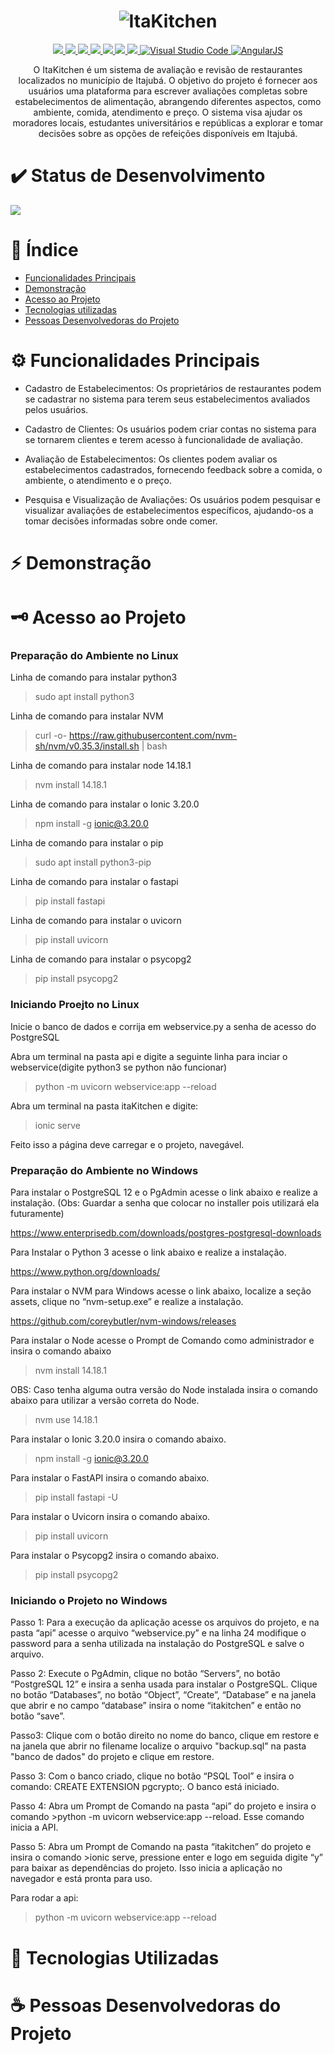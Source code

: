 <h1 align="center">
  <img src="https://github.com/ClaraNs/itakitchen-com212/assets/107441152/2a5d98df-9a33-48bf-a1ba-a439bfbf7ed7" alt="ItaKitchen" />
</h1>

<p align="center">
  <a href="https://www.postgresql.org/">
    <img src="http://img.shields.io/static/v1?label=PostgreSQL&message=12&color=blue&style=for-the-badge&logo=postgresql"/>
  </a>
  <a href="https://www.python.org/">
    <img src="http://img.shields.io/static/v1?label=Pyhton&message=3&color=green&style=for-the-badge&logo=python"/>
  </a>
  <a href="https://github.com/nvm-sh/nvm">
    <img src="http://img.shields.io/static/v1?label=NVM&message=Latest&color=yellow&style=for-the-badge&logo=nvm"/>
  </a>
  <a href="https://nodejs.org/">
    <img src="http://img.shields.io/static/v1?label=Node.js&message=14.18.1&color=green&style=for-the-badge&logo=node.js"/>
  </a>
  <a href="https://ionicframework.com/">
    <img src="http://img.shields.io/static/v1?label=Ionic&message=3.20.0&color=2D9CDB&style=for-the-badge&logo=ionic"/>
  </a>
  <a href="https://www.uvicorn.org/">
    <img src="http://img.shields.io/static/v1?label=Uvicorn&message=Latest&color=pink&style=for-the-badge&logo=uvicorn"/>
  </a>
  <a href="https://www.psycopg.org/">
    <img src="http://img.shields.io/static/v1?label=Psycopg2&message=Latest&color=blue&style=for-the-badge&logo=psycopg2"/>
  </a>
  <a href="https://code.visualstudio.com/">
    <img src="https://img.shields.io/badge/Visual%20Studio%20Code-1.80.0-007ACC?style=for-the-badge&logo=visual-studio-code" alt="Visual Studio Code">
  </a>
  <a href="https://angularjs.org/">
    <img src="https://img.shields.io/badge/Angular-5.2.11-red?style=for-the-badge&logo=angular" alt="AngularJS">
  </a>
</p>

<p align="center">
  O ItaKitchen é um sistema de avaliação e revisão de restaurantes localizados no município de Itajubá. O objetivo do projeto é fornecer aos usuários uma plataforma para escrever avaliações completas sobre estabelecimentos de alimentação, abrangendo diferentes aspectos, como ambiente, comida, atendimento e preço. O sistema visa ajudar os moradores locais, estudantes universitários e repúblicas a explorar e tomar decisões sobre as opções de refeições disponíveis em Itajubá.
</p>

# ✔️ Status de Desenvolvimento
<img src="http://img.shields.io/static/v1?label=STATUS&message=CONCLUIDO&color=GREEN&style=for-the-badge"/>


# :pushpin: Índice

* [Funcionalidades Principais](#funcionalidades-principais)
* [Demonstração](#demonstracao)
* [Acesso ao Projeto](#acesso-ao-projeto)
* [Tecnologias utilizadas](#tecnologias-utilizadas)
* [Pessoas Desenvolvedoras do Projeto](#pessoas-desenvolvedoras)



# ⚙️ Funcionalidades Principais

- Cadastro de Estabelecimentos: Os proprietários de restaurantes podem se cadastrar no sistema para terem seus estabelecimentos avaliados pelos usuários.

- Cadastro de Clientes: Os usuários podem criar contas no sistema para se tornarem clientes e terem acesso à funcionalidade de avaliação.

- Avaliação de Estabelecimentos: Os clientes podem avaliar os estabelecimentos cadastrados, fornecendo feedback sobre a comida, o ambiente, o atendimento e o preço.

- Pesquisa e Visualização de Avaliações: Os usuários podem pesquisar e visualizar avaliações de estabelecimentos específicos, ajudando-os a tomar decisões informadas sobre onde comer.

# ⚡ Demonstração

# 🗝️ Acesso ao Projeto


<h3>Preparação do Ambiente no Linux</h3>

Linha de comando para instalar python3

>sudo apt install python3

Linha de comando para instalar NVM

>curl -o- https://raw.githubusercontent.com/nvm-sh/nvm/v0.35.3/install.sh | bash

Linha de comando para instalar node 14.18.1

>nvm install 14.18.1

Linha de comando para instalar o Ionic 3.20.0

>npm install -g ionic@3.20.0

Linha de comando para instalar o pip

>sudo apt install python3-pip

Linha de comando para instalar o fastapi

>pip install fastapi

Linha de comando para instalar o uvicorn

>pip install uvicorn

Linha de comando para instalar o psycopg2

>pip install psycopg2

<h3>Iniciando Proejto no Linux</h3>

Inicie o banco de dados e corrija em webservice.py a senha de acesso do PostgreSQL

Abra um terminal na pasta api e digite a seguinte linha para inciar o webservice(digite python3 se python não funcionar)

>python -m uvicorn webservice:app --reload

Abra um terminal na pasta itaKitchen e digite:

>ionic serve

Feito isso a página deve carregar e o projeto, navegável.

<h3>Preparação do Ambiente no Windows</h3>

Para instalar o PostgreSQL 12 e o PgAdmin acesse o link abaixo e realize a instalação. (Obs: Guardar a senha que colocar no installer pois utilizará ela futuramente)

https://www.enterprisedb.com/downloads/postgres-postgresql-downloads

Para Instalar o Python 3 acesse o link abaixo e realize a instalação.

https://www.python.org/downloads/

Para instalar o NVM para Windows acesse o link abaixo, localize a seção assets, clique no “nvm-setup.exe” e realize a instalação.

https://github.com/coreybutler/nvm-windows/releases

Para instalar o Node acesse o Prompt de Comando como administrador e insira o comando abaixo

>nvm install 14.18.1

OBS: Caso tenha alguma outra versão do Node instalada insira o comando abaixo para utilizar a versão correta do Node.

>nvm use 14.18.1

Para instalar o Ionic 3.20.0 insira o comando abaixo.

>npm install -g ionic@3.20.0

Para instalar o FastAPI insira o comando abaixo.

>pip install fastapi -U

Para instalar o Uvicorn insira o comando abaixo.

>pip install uvicorn

Para instalar o Psycopg2 insira o comando abaixo.

>pip install psycopg2

<h3>Iniciando o Projeto no Windows</h3>

Passo 1: Para a execução da aplicação acesse os arquivos do projeto, e na pasta “api” acesse o arquivo “webservice.py” e na linha 24 modifique o password para a senha utilizada na instalação do PostgreSQL e salve o arquivo.

Passo 2: Execute o PgAdmin, clique no botão “Servers”, no botão “PostgreSQL 12” e insira a senha usada para instalar o PostgreSQL. Clique no botão “Databases”, no botão “Object”, “Create”, “Database” e na janela que abrir e no campo “database” insira o nome “itakitchen” e então no botão “save”.

Passo3: Clique com o botão direito no nome do banco, clique em restore e na janela que abrir no filename localize o arquivo "backup.sql" na pasta "banco de dados" do projeto e clique em restore. 

Passo 3: Com o banco criado, clique no botão “PSQL Tool” e insira o comando: CREATE EXTENSION pgcrypto;. O banco está iniciado.

Passo 4: Abra um Prompt de Comando na pasta “api” do projeto e insira o comando >python -m uvicorn webservice:app --reload. Esse comando inicia a API.

Passo 5: Abra um Prompt de Comando na pasta “itakitchen” do projeto e insira o comando >ionic serve, pressione enter e logo em seguida digite “y” para baixar as dependências do projeto. Isso inicia a aplicação no navegador e está pronta para uso.


Para rodar a api: 
> python -m uvicorn webservice:app --reload

# 🔧 Tecnologias Utilizadas

# ☕ Pessoas Desenvolvedoras do Projeto


